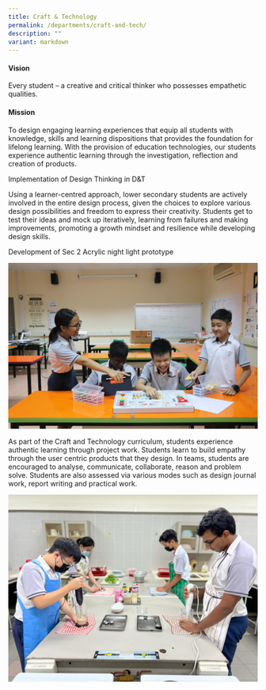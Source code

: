 ```yaml
---
title: Craft & Technology
permalink: /departments/craft-and-tech/
description: ""
variant: markdown
---
```

#### Vision

Every student – a creative and critical thinker who possesses empathetic qualities.

#### Mission

To design engaging learning experiences that equip all students with knowledge, skills and learning dispositions that provides the foundation for lifelong learning. With the provision of education technologies, our students experience authentic learning through the investigation, reflection and creation of products. 

Implementation of Design Thinking in D&T

Using a learner-centred approach, lower secondary students are actively involved in the entire design process, given the choices to explore various design possibilities and freedom to express their creativity. Students get to test their ideas and mock up iteratively, learning from failures and making improvements, promoting a growth mindset and resilience while developing design skills. 

Development of Sec 2 Acrylic night light prototype



![](/images/CT.jpg)

As part of the Craft and Technology curriculum, students experience authentic learning through project work. Students learn to build empathy through the user centric products that they design. In teams, students are encouraged to analyse, communicate, collaborate, reason and problem solve. Students are also assessed via various modes such as design journal work, report writing and practical work.

![](/images/CT2.jpg)